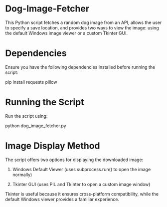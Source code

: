 # Dog-Image-Fetcher
This Python script fetches a random dog image from an API, allows the user to specify a save location, and provides two ways to view the image: using the default Windows image viewer or a custom Tkinter GUI.

# Dependencies

Ensure you have the following dependencies installed before running the script:

pip install requests pillow

# Running the Script

Run the script using:

python dog_image_fetcher.py

# Image Display Method

The script offers two options for displaying the downloaded image:

  1. Windows Default Viewer (uses subprocess.run() to open the image normally)

  2. Tkinter GUI (uses PIL and Tkinter to open a custom image window)

Tkinter is useful because it ensures cross-platform compatibility, while the default Windows viewer provides a familiar experience.


